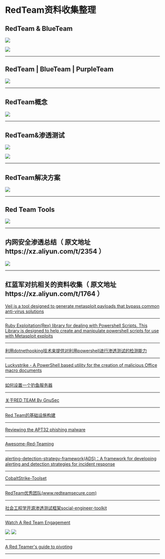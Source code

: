 # RedTeam资料收集整理




## RedTeam & BlueTeam
![](https://github.com/jeansgit/RedTeam/blob/master/%E7%BA%A2%E8%93%9D%E5%AF%B9%E6%8A%97%E7%9B%B8%E5%85%B3%E5%9B%BE%E7%89%87/redteam.jpg)


![](https://github.com/jeansgit/RedTeam/blob/master/%E7%BA%A2%E8%93%9D%E5%AF%B9%E6%8A%97%E7%9B%B8%E5%85%B3%E5%9B%BE%E7%89%87/redteamandblueteam.png)

- - -
## RedTeam | BlueTeam | PurpleTeam
![](https://github.com/jeansgit/RedTeam/blob/master/%E7%BA%A2%E8%93%9D%E5%AF%B9%E6%8A%97%E7%9B%B8%E5%85%B3%E5%9B%BE%E7%89%87/red-blue-purple.png)

- - -

## RedTeam概念
![](https://github.com/jeansgit/RedTeam/blob/master/%E7%BA%A2%E8%93%9D%E5%AF%B9%E6%8A%97%E7%9B%B8%E5%85%B3%E5%9B%BE%E7%89%87/RED_TEAM.png)

- - -

## RedTeam&渗透测试

![](https://github.com/jeansgit/RedTeam/blob/master/%E7%BA%A2%E8%93%9D%E5%AF%B9%E6%8A%97%E7%9B%B8%E5%85%B3%E5%9B%BE%E7%89%87/redteam%E5%92%8C%E6%B8%97%E9%80%8F.png)

![](https://github.com/jeansgit/RedTeam/blob/master/%E7%BA%A2%E8%93%9D%E5%AF%B9%E6%8A%97%E7%9B%B8%E5%85%B3%E5%9B%BE%E7%89%87/pentest-and-redteam.jpg)

- - -

## RedTeam解决方案
![](https://github.com/jeansgit/RedTeam/blob/master/%E7%BA%A2%E8%93%9D%E5%AF%B9%E6%8A%97%E7%9B%B8%E5%85%B3%E5%9B%BE%E7%89%87/redteam%E8%A7%A3%E5%86%B3%E6%96%B9%E6%A1%88.png)

- - -
## Red Team Tools

![](https://github.com/jeansgit/RedTeam/blob/master/%E7%BA%A2%E8%93%9D%E5%AF%B9%E6%8A%97%E7%9B%B8%E5%85%B3%E5%9B%BE%E7%89%87/redteam-tools.png)

- - -

## 内网安全渗透总结（ 原文地址https://xz.aliyun.com/t/2354 ）
![](https://github.com/jeansgit/RedTeam/blob/master/%E5%86%85%E7%BD%91%E5%AE%89%E5%85%A8%E6%B8%97%E9%80%8F%E6%80%BB%E7%BB%93/%E5%86%85%E7%BD%91%E5%AE%89%E5%85%A8%E6%B8%97%E9%80%8F%E6%80%BB%E7%BB%93.png)

- - -

## 红蓝军对抗相关的资料收集（ 原文地址https://xz.aliyun.com/t/1764 ）

[Veil is a tool designed to generate metasploit payloads that bypass common anti-virus solutions](https://github.com/Veil-Framework/Veil)


- - -

[Ruby Exploitation(Rex) library for dealing with Powershell Scripts. This Library is designed to help create and manipulate powershell scripts for use with Metasploit exploits](https://github.com/rapid7/rex-powershell)

- - -

[利用dotnethooking技术来提供对利用powershell进行渗透测试的检测能力](https://github.com/tandasat/DotNetHooking/blob/master/Slides/CodeBlue_1110.pdf)

- - -

[Luckystrike - A PowerShell based utility for the creation of malicious Office macro documents](http://www.kitploit.com/2017/09/luckystrike-powershell-based-utility.html?m=1)

- - -

[如何设置一个钓鱼服务器](https://github.com/n0pe-sled/Postfix-Server-Setup)

- - -

[关于RED TEAM By GnuSec](http://gnusec.org/2016/04/01/%E5%85%B3%E4%BA%8ERED-TEAM/)

- - -



[Red Team的基础设施构建](https://posts.specterops.io/designing-effective-covert-red-team-attack-infrastructure-767d4289af43)

- - -

[Reviewing the APT32 phishing malware](https://blog.xpnsec.com/apt32-phishing-malware/)

- - -

[Awesome-Red-Teaming](https://github.com/yeyintminthuhtut/Awesome-Red-Teaming)

- - -

[alerting-detection-strategy-framework(ADS)：A framework for developing alerting and detection strategies for incident response](https://github.com/palantir/alerting-detection-strategy-framework)

- - -

[CobaltStrike-Toolset](https://github.com/360-A-Team/CobaltStrike-Toolset)

- - -

[RedTeam优秀团队(www.redteamsecure.com)](https://www.redteamsecure.com/red-teaming/)

- - -
[社会工程学开源渗透测试框架social-engineer-toolkit](https://github.com/trustedsec/social-engineer-toolkit)

- - -

[Watch A Red Team Engagement](https://youtu.be/pL9q2lOZ1Fw)

![](https://github.com/jeansgit/RedTeam/blob/master/%E7%BA%A2%E8%93%9D%E5%AF%B9%E6%8A%97%E7%9B%B8%E5%85%B3%E5%9B%BE%E7%89%87/redteam%E5%AE%9E%E6%88%981.png)
![](https://github.com/jeansgit/RedTeam/blob/master/%E7%BA%A2%E8%93%9D%E5%AF%B9%E6%8A%97%E7%9B%B8%E5%85%B3%E5%9B%BE%E7%89%87/redteam%E5%AE%9E%E6%88%982.png)

- - -
[A Red Teamer's guide to pivoting](https://artkond.com/2017/03/23/pivoting-guide/)

- - -
